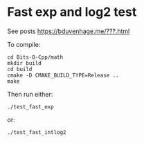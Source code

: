 # Fast exp and log2 test
See posts https://bduvenhage.me/???.html

To compile:

```console
cd Bits-O-Cpp/math
mkdir build
cd build
cmake -D CMAKE_BUILD_TYPE=Release ..
make
```

Then run either:

```console
./test_fast_exp
```

or:

```console
./test_fast_intlog2
```
